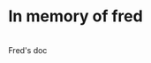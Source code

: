 <html>
<h1>In memory of fred</h1>
<br>
<a href-"https://docs.google.com/document/d/16o6LoMMOZzArBAhmz_KbRWOwhc9UGFfSkFx3rZWy6Uc/edit?usp=sharing">Fred's doc</a>
</html>
